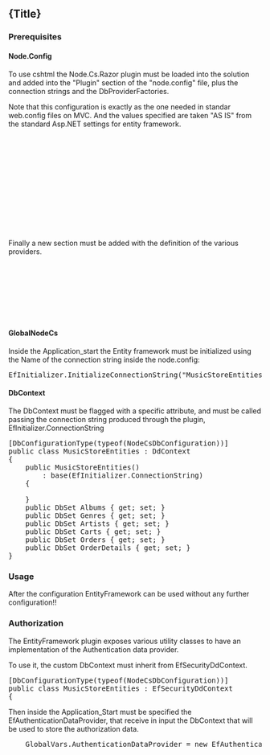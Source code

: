 <!--settings(
title=Entity Framework Plugin
description=Node.Cs.EntityFramework, Entity Framework Plugin.
)-->

## {Title}

### Prerequisites

#### Node.Config

To use cshtml the Node.Cs.Razor plugin must be loaded into the solution and
added into the "Plugin" section of the "node.config" file, plus the connection strings and the 
DbProviderFactories.

Note that this configuration is exactly as the one needed in standar web.config files on MVC. And
the values specified are taken "AS IS" from the standard Asp.NET settings for entity framework.

<pre class="brush:html;">
<NodeCsConfiguration>
	<NodeCsSettings>
		<Plugins>
			<Plugin Dll="Node.Cs.EntityFramework.dll"/>
		</Plugins>
		
		<ConnectionStrings>
			<ConnectionString 
				DataSource="Data Source=(LocalDb)\v11.0;Initial Catalog=NodeCsMusicStore;Integrated Security=SSPI;AttachDBFilename=|DataDirectory|NodeCsMusicStore.mdf" 
				Name="MusicStoreEntities" Provider="System.Data.SqlClient"/>
		</ConnectionStrings>
		<DbProviderFactories>
			<Factory InvariantName="System.Data.SqlClient" Type="System.Data.SqlClient.SqlClientFactory, System.Data" />
		</DbProviderFactories>
</pre>

Finally a new section must be added with the definition of the various providers.

<pre class="brush:html;">
	<EntityFrameworkSettings>
		<DefaultConnectionFactory Type="System.Data.Entity.Infrastructure.SqlConnectionFactory, EntityFramework">
		</DefaultConnectionFactory>
		<Providers>
			<Provider InvariantName="System.Data.SqlClient" Type="System.Data.Entity.SqlServer.SqlProviderServices, EntityFramework.SqlServer" />
		</Providers>
	</EntityFrameworkSettings>
</pre>

#### GlobalNodeCs

Inside the Application_start the Entity framework must be initialized using the Name of the connection
string inside the node.config:

<pre class="brush: csharp;">
EfInitializer.InitializeConnectionString("MusicStoreEntities");
</pre>

#### DbContext

The DbContext must be flagged with a specific attribute, and must be called passing the connection
string produced through the plugin, EfInitializer.ConnectionString

<pre class="brush: csharp;">
[DbConfigurationType(typeof(NodeCsDbConfiguration))]
public class MusicStoreEntities : DdContext
{
	public MusicStoreEntities()
		: base(EfInitializer.ConnectionString)
	{

	}
	public DbSet<Album> Albums { get; set; }
	public DbSet<Genre> Genres { get; set; }
	public DbSet<Artist> Artists { get; set; }
	public DbSet<Cart> Carts { get; set; }
	public DbSet<Order> Orders { get; set; }
	public DbSet<OrderDetail> OrderDetails { get; set; }
}
</pre>

### Usage

After the configuration EntityFramework can be used without any further configuration!!

### Authorization

The EntityFramework plugin exposes various utility classes to have an implementation of the 
Authentication data provider.

To use it, the custom DbContext must inherit from EfSecurityDdContext.

<pre class="brush: csharp;">
[DbConfigurationType(typeof(NodeCsDbConfiguration))]
public class MusicStoreEntities : EfSecurityDdContext
{
</pre>

Then inside the Application_Start must be specified the EfAuthenticationDataProvider, that receive
in input the DbContext that will be used to store the authorization data.

<pre class="brush: csharp;">
	GlobalVars.AuthenticationDataProvider = new EfAuthenticationDataProvider(() => new MusicStoreEntities());
</pre>
